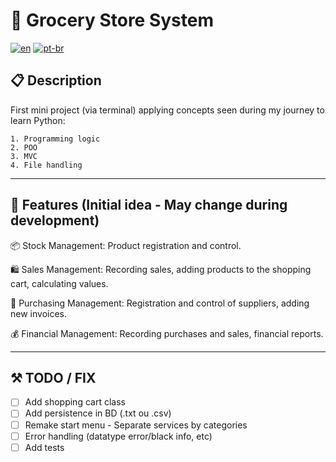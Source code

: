 # 🛒 Grocery Store System
[![en](https://img.shields.io/badge/lang-en-red.svg)](README.en.md)
[![pt-br](https://img.shields.io/badge/lang-pt--br-green.svg)](README.md)

## 📋 Description

First mini project (via terminal) applying concepts seen during my journey to learn Python:

    1. Programming logic
    2. POO 
    3. MVC
    4. File handling

----

## 🌟 Features (Initial idea - May change during development)

📦 Stock Management: Product registration and control.

🛍️ Sales Management: Recording sales, adding products to the shopping cart, calculating values.

📑 Purchasing Management: Registration and control of suppliers, adding new invoices.

💰 Financial Management: Recording purchases and sales, financial reports.

----

## ⚒️ TODO / FIX
- [ ] Add shopping cart class
- [ ] Add persistence in BD (.txt ou .csv)
- [ ] Remake start menu - Separate services by categories
- [ ] Error handling (datatype error/black info, etc)
- [ ] Add tests
